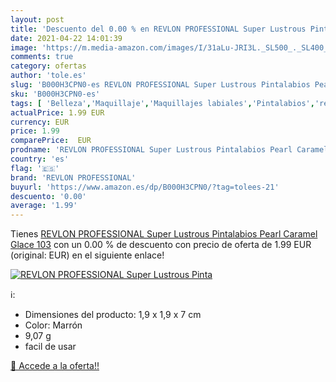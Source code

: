 ```yaml
---
layout: post
title: 'Descuento del 0.00 % en REVLON PROFESSIONAL Super Lustrous Pinta'
date: 2021-04-22 14:01:39
image: 'https://m.media-amazon.com/images/I/31aLu-JRI3L._SL500_._SL400_.jpg'
comments: true
category: ofertas
author: 'tole.es'
slug: 'B000H3CPN0-es REVLON PROFESSIONAL Super Lustrous Pintalabios Pearl...'
sku: 'B000H3CPN0-es'
tags: [ 'Belleza','Maquillaje','Maquillajes labiales','Pintalabios','revlon','revlon professional', ]
actualPrice: 1.99 EUR
currency: EUR
price: 1.99
comparePrice:  EUR
prodname: 'REVLON PROFESSIONAL Super Lustrous Pintalabios Pearl Caramel Glace 103'
country: 'es'
flag: '🇪🇸'
brand: 'REVLON PROFESSIONAL'
buyurl: 'https://www.amazon.es/dp/B000H3CPN0/?tag=tolees-21'
descuento: '0.00'
average: '1.99'
---
```


Tienes [REVLON PROFESSIONAL Super Lustrous Pintalabios Pearl Caramel Glace 103](https://www.amazon.es/dp/B000H3CPN0/?tag=tolees-21) con un 0.00 % de descuento con precio de oferta de 1.99 EUR (original:  EUR) en el siguiente enlace!

[![REVLON PROFESSIONAL Super Lustrous Pinta](https://m.media-amazon.com/images/I/31aLu-JRI3L._SL500_._SL400_.jpg)](https://www.amazon.es/dp/B000H3CPN0/?tag=tolees-21)

ℹ️:

- Dimensiones del producto: 1,9 x 1,9 x 7 cm
- Color: Marrón
- 9,07 g
- facil de usar

[🛒 Accede a la oferta!!](https://www.amazon.es/dp/B000H3CPN0/?tag=tolees-21)
